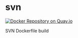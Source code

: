 svn
===
[![Docker Repository on Quay.io](https://quay.io/repository/patrickmslatteryvt/svn_test/status "Docker Repository on Quay.io")](https://quay.io/repository/patrickmslatteryvt/svn_test)

SVN Dockerfile build
